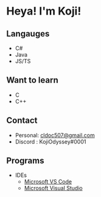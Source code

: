 # Heya! I'm Koji!

<!--
**08-k/08-k** is a ✨ _special_ ✨ repository because its `README.md` (this file) appears on your GitHub profile.
!-->

## Langauges
- C#
- Java
- JS/TS

## Want to learn
- C
- C++

## Contact
- Personal: cldoc507@gmail.com
- Discord : KojiOdyssey#0001

## Programs
- IDEs
  - [Microsoft VS Code](https://code.visualstudio.com/)
  - [Microsoft Visual Studio](https://visualstudio.microsoft.com/)

